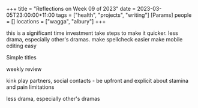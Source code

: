 +++
title = "Reflections on Week 09 of 2023"
date = 2023-03-05T23:00:00+11:00
tags = ["health", "projects", "writing"]
[Params]
people = []
locations = ["wagga", "albury"]
+++

this is a significant time investment take steps to make it quicker.
    less drama, especially other's dramas.
    make spellcheck easier
    make mobile editing easy

Simple titles

weekly review

kink play partners, social contacts - be upfront and explicit about stamina and pain limitations

less drama, especially other's dramas